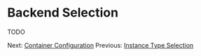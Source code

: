 # Backend Selection

TODO

Next: [Container Configuration](configurations.md)
Previous: [Instance Type Selection](instance-type-selection.md)